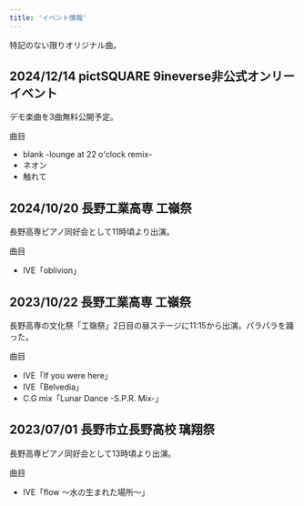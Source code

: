 ```yaml
---
title: 'イベント情報'
---
```


特記のない限りオリジナル曲。

## 2024/12/14 pictSQUARE 9ineverse非公式オンリーイベント
デモ楽曲を3曲無料公開予定。

曲目
- blank -lounge at 22 o'clock remix-
- ネオン
- 触れて

## 2024/10/20 長野工業高専 工嶺祭
長野高専ピアノ同好会として11時頃より出演。

曲目
- IVE「oblivion」

## 2023/10/22 長野工業高専 工嶺祭
長野高専の文化祭「工嶺祭」2日目の昼ステージに11:15から出演。パラパラを踊った。

曲目
- IVE「If you were here」
- IVE「Belvedia」
- C.G mix「Lunar Dance -S.P.R. Mix-」

## 2023/07/01 長野市立長野高校 璃翔祭
長野高専ピアノ同好会として13時頃より出演。

曲目
- IVE「flow ～水の生まれた場所～」
